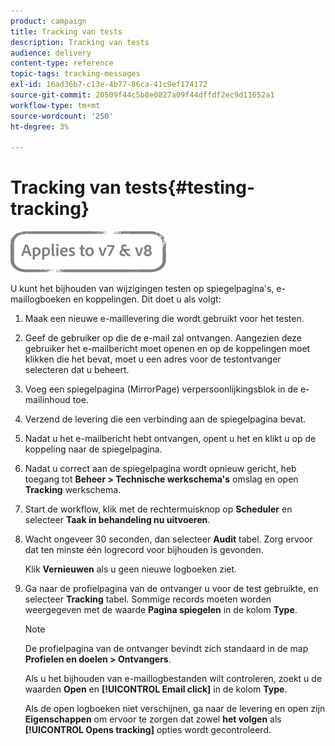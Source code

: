 ```yaml
---
product: campaign
title: Tracking van tests
description: Tracking van tests
audience: delivery
content-type: reference
topic-tags: tracking-messages
exl-id: 16ad36b7-c13e-4b77-86ca-41c9ef174172
source-git-commit: 20509f44c5b8e0827a09f44dffdf2ec9d11652a1
workflow-type: tm+mt
source-wordcount: '250'
ht-degree: 3%

---
```


# Tracking van tests{#testing-tracking}

![](../../assets/common.svg)

U kunt het bijhouden van wijzigingen testen op spiegelpagina&#39;s, e-maillogboeken en koppelingen. Dit doet u als volgt:

1. Maak een nieuwe e-maillevering die wordt gebruikt voor het testen.
1. Geef de gebruiker op die de e-mail zal ontvangen. Aangezien deze gebruiker het e-mailbericht moet openen en op de koppelingen moet klikken die het bevat, moet u een adres voor de testontvanger selecteren dat u beheert.
1. Voeg een spiegelpagina (MirrorPage) verpersoonlijkingsblok in de e-mailinhoud toe.
1. Verzend de levering die een verbinding aan de spiegelpagina bevat.
1. Nadat u het e-mailbericht hebt ontvangen, opent u het en klikt u op de koppeling naar de spiegelpagina.
1. Nadat u correct aan de spiegelpagina wordt opnieuw gericht, heb toegang tot **Beheer > Technische werkschema&#39;s** omslag en open **Tracking** werkschema.
1. Start de workflow, klik met de rechtermuisknop op **Scheduler** en selecteer **Taak in behandeling nu uitvoeren**.
1. Wacht ongeveer 30 seconden, dan selecteer **Audit** tabel. Zorg ervoor dat ten minste één logrecord voor bijhouden is gevonden.

   Klik **Vernieuwen** als u geen nieuwe logboeken ziet.

1. Ga naar de profielpagina van de ontvanger u voor de test gebruikte, en selecteer **Tracking** tabel. Sommige records moeten worden weergegeven met de waarde **Pagina spiegelen** in de kolom **Type**.

   >[!NOTE]
   >
   >De profielpagina van de ontvanger bevindt zich standaard in de map **Profielen en doelen > Ontvangers**.

   Als u het bijhouden van e-maillogbestanden wilt controleren, zoekt u de waarden **Open** en **[!UICONTROL Email click]** in de kolom **Type**.

   Als de open logboeken niet verschijnen, ga naar de levering en open zijn **Eigenschappen** om ervoor te zorgen dat zowel **het volgen** als **[!UICONTROL Opens tracking]** opties wordt gecontroleerd.
